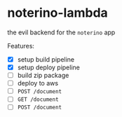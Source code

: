 # noterino-lambda
the evil backend for the `noterino` app

Features:
- [X] setup build pipeline
- [X] setup deploy pipeline
- [ ] build zip package
- [ ] deploy to aws
- [ ] `POST /document`
- [ ] `GET /document`
- [ ] `POST /document`
